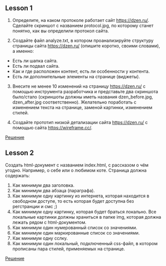 ## Lesson 1
1. Определите, на каком протоколе работает сайт https://dzen.ru/. 
Сделайте скриншот с названием protocol.jpg, по которому станет понятно, как вы определили протокол сайта.

2. Создайте файл analyze.txt, в котором проанализируйте структуру страницы сайта https://dzen.ru/ (опишите коротко, своими словами), а именно: 
* Есть ли шапка сайта.
* Есть ли подвал сайта.
* Как и где расположен контент, есть ли особенности у контента.
* Есть ли дополнительные элементы на странице (виджеты). 

3. Внесите не менее 10 изменений на страницу https://dzen.ru/ с помощью инструмента разработчика и представьте два скриншота было/стало (скриншоты должны иметь названия dzen_before.jpg, dzen_after.jpg соответственно). Желательно поработать с изменением текста на странице, заменой картинки, изменением стилей.

4. Создайте прототип низкой детализации сайта https://dzen.ru/ с помощью сайта https://wireframe.cc/.

[Решение](lesson1/task1.md)

## Lesson 2
Создать html-документ с названием index.html, с рассказом о чём угодно. Например, о себе или о любимом коте.
Страница должна содержать:
1. Как минимум два заголовка.
2. Как минимум два абзаца (параграфа).
3. Как минимум одну картинку из интернета, которая находится в свободном доступе, то есть которая будет доступна без регстранции и смс ;) 
4. Как минимум одну картинку, которая будет браться локально. Все локальные картинки должны храниться в папке img, которая должна лежать рядом с html-документом.
5. Как минимум один нумерованный список со значениями.
6. Как минимум один маркированные список со значениями.
7. Как минимум одну сслку.
8. Как минимум один локальный, подключенный css-файл, в котором прописаны пара стилей, применяемых на странице.

[Решение](lesson2/index.html)
